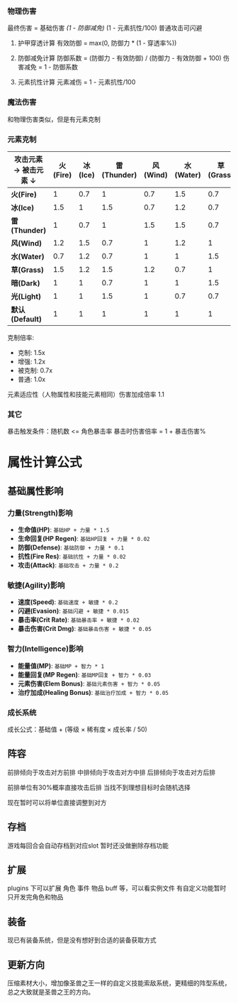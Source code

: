 ### 物理伤害

最终伤害 = 基础伤害 *(1 - 防御减免)* (1 - 元素抗性/100)
普通攻击可闪避

1. 护甲穿透计算
有效防御 = max(0, 防御力 * (1 - 穿透率%))

1. 防御减免计算
防御系数 = (防御力 - 有效防御) / (防御力 - 有效防御 + 100)
伤害减免 = 1 - 防御系数

1. 元素抗性计算
元素减伤 = 1 - 元素抗性/100

### 魔法伤害

和物理伤害类似，但是有元素克制

### 元素克制

| 攻击元素 →  被击元素 ↓ | 火(Fire) | 冰(Ice) | 雷(Thunder) | 风(Wind) | 水(Water) | 草(Grass) | 暗(Dark) | 光(Light) | 默认(Default) |
|--------------------------|---------|---------|-------------|----------|-----------|-----------|----------|-----------|---------------|
| **火(Fire)**             | 1       | 0.7     | 1           | 0.7      | 1.5       | 0.7       | 1        | 1         | 1             |
| **冰(Ice)**              | 1.5     | 1       | 1.5         | 0.7      | 1.2       | 0.7       | 1        | 1         | 1             |
| **雷(Thunder)**          | 1       | 0.7     | 1           | 1.5      | 1.5       | 0.7       | 1.2      | 0.7       | 1             |
| **风(Wind)**             | 1.2     | 1.5     | 0.7         | 1        | 1.2       | 1         | 1        | 1         | 1             |
| **水(Water)**            | 0.7     | 1.2     | 0.7         | 1        | 1         | 1.5       | 1        | 1.2       | 1             |
| **草(Grass)**            | 1.5     | 1.2     | 1.5         | 1.2      | 0.7       | 1         | 0.7      | 1.2       | 1             |
| **暗(Dark)**             | 1       | 1       | 0.7         | 1        | 1         | 1.5       | 1        | 1.5       | 1             |
| **光(Light)**            | 1       | 1       | 1.5         | 1        | 0.7       | 0.7       | 1.5      | 1         | 1             |
| **默认(Default)**        | 1       | 1       | 1           | 1        | 1         | 1         | 1        | 1         | 1             |

克制倍率:

- 克制: 1.5x
- 增强: 1.2x
- 被克制: 0.7x
- 普通: 1.0x

元素适应性（人物属性和技能元素相同）伤害加成倍率 1.1

### 其它

暴击触发条件：随机数 <= 角色暴击率
暴击时伤害倍率 = 1 + 暴击伤害%

# 属性计算公式

## 基础属性影响

### 力量(Strength)影响

- **生命值(HP)**: `基础HP + 力量 * 1.5`
- **生命回复(HP Regen)**: `基础HP回复 + 力量 * 0.02`
- **防御(Defense)**: `基础防御 + 力量 * 0.1`
- **抗性(Fire Res)**: `基础抗性 + 力量 * 0.02`
- **攻击(Attack)**: `基础攻击 + 力量 * 0.2`

### 敏捷(Agility)影响

- **速度(Speed)**: `基础速度 + 敏捷 * 0.2`
- **闪避(Evasion)**: `基础闪避 + 敏捷 * 0.015`
- **暴击率(Crit Rate)**: `基础暴击率 + 敏捷 * 0.02`
- **暴击伤害(Crit Dmg)**: `基础暴击伤害 + 敏捷 * 0.05`

### 智力(Intelligence)影响

- **能量值(MP)**: `基础MP + 智力 * 1`
- **能量回复(MP Regen)**: `基础MP回复 + 智力 * 0.03`
- **元素伤害(Elem Bonus)**: `基础元素伤害 + 智力 * 0.05`
- **治疗加成(Healing Bonus)**: `基础治疗加成 + 智力 * 0.05`

### 成长系统

成长公式：基础值 + (等级 × 稀有度 × 成长率 / 50)

## 阵容

前排倾向于攻击对方前排
中排倾向于攻击对方中排
后排倾向于攻击对方后排

前排单位有30%概率直接攻击后排
当找不到理想目标时会随机选择

现在暂时可以将单位直接调整到对方

## 存档

游戏每回合会自动存档到对应slot
暂时还没做删除存档功能

## 扩展

plugins 下可以扩展 角色  事件 物品 buff 等，可以看实例文件
有自定义功能暂时只开发完角色和物品

## 装备

现已有装备系统，但是没有想好到合适的装备获取方式

## 更新方向

压缩素材大小，增加像圣兽之王一样的自定义技能索敌系统，更精细的阵型系统，总之大致就是圣兽之王的方向。
